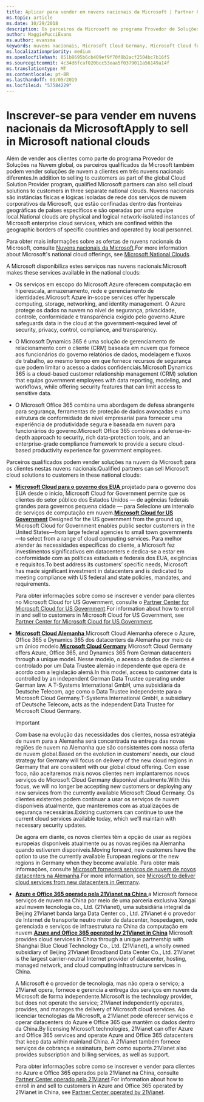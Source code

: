 ```yaml
---
title: Aplicar para vender em nuvens nacionais da Microsoft | Partner Center
ms.topic: article
ms.date: 10/29/2018
description: Os parceiros da Microsoft no programa Provedor de Soluções na Nuvem podem vender aos clientes inscritos em nuvens nacionais com suporte.
author: MaggiePucciEvans
ms.author: evansma
keywords: nuvens nacionais, Microsoft Cloud Germany, Microsoft Cloud for US Government, 21Vianet, Microsoft Cloud China
ms.localizationpriority: medium
ms.openlocfilehash: 851b8695b6cb409ef9f70f8b2acf2504bc7b16f5
ms.sourcegitcommit: 4c34d6fcaf020bcc53eaa5f0379011a56149a14f
ms.translationtype: MT
ms.contentlocale: pt-BR
ms.lasthandoff: 03/05/2019
ms.locfileid: "57584229"
---
```

# <a name="apply-to-sell-in-microsoft-national-clouds"></a><span data-ttu-id="7ace2-104">Inscrever-se para vender em nuvens nacionais da Microsoft</span><span class="sxs-lookup"><span data-stu-id="7ace2-104">Apply to sell in Microsoft national clouds</span></span>

<span data-ttu-id="7ace2-105">Além de vender aos clientes como parte do programa Provedor de Soluções na Nuvem global, os parceiros qualificados da Microsoft também podem vender soluções de nuvem a clientes em três nuvens nacionais diferentes.</span><span class="sxs-lookup"><span data-stu-id="7ace2-105">In addition to selling to customers as part of the global Cloud Solution Provider program, qualified Microsoft partners can also sell cloud solutions to customers in three separate national clouds.</span></span> <span data-ttu-id="7ace2-106">Nuvens nacionais são instâncias físicas e lógicas isoladas de rede dos serviços de nuvem corporativos da Microsoft, que estão confinadas dentro das fronteiras geográficas de países específicos e são operadas por uma equipe local.</span><span class="sxs-lookup"><span data-stu-id="7ace2-106">National clouds are physical and logical network-isolated instances of Microsoft enterprise cloud services, which are confined within the geographic borders of specific countries and operated by local personnel.</span></span> 

<span data-ttu-id="7ace2-107">Para obter mais informações sobre as ofertas de nuvens nacionais da Microsoft, consulte [Nuvens nacionais da Microsoft](https://www.microsoft.com/trustcenter/cloudservices/nationalcloud).</span><span class="sxs-lookup"><span data-stu-id="7ace2-107">For more information about Microsoft's national cloud offerings, see [Microsoft National Clouds](https://www.microsoft.com/trustcenter/cloudservices/nationalcloud).</span></span>

<span data-ttu-id="7ace2-108">A Microsoft disponibiliza estes serviços nas nuvens nacionais:</span><span class="sxs-lookup"><span data-stu-id="7ace2-108">Microsoft makes these services available in the national clouds:</span></span>

-   <span data-ttu-id="7ace2-109">Os serviços em escopo do Microsoft Azure oferecem computação em hiperescala, armazenamento, rede e gerenciamento de identidades.</span><span class="sxs-lookup"><span data-stu-id="7ace2-109">Microsoft Azure in-scope services offer hyperscale computing, storage, networking, and identity management.</span></span> <span data-ttu-id="7ace2-110">O Azure protege os dados na nuvem no nível de segurança, privacidade, controle, conformidade e transparência exigido pelo governo.</span><span class="sxs-lookup"><span data-stu-id="7ace2-110">Azure safeguards data in the cloud at the government-required level of security, privacy, control, compliance, and transparency.</span></span>

-   <span data-ttu-id="7ace2-111">O Microsoft Dynamics 365 é uma solução de gerenciamento de relacionamento com o cliente (CRM) baseada em nuvem que fornece aos funcionários do governo relatórios de dados, modelagem e fluxos de trabalho, ao mesmo tempo em que fornece recursos de segurança que podem limitar o acesso a dados confidenciais.</span><span class="sxs-lookup"><span data-stu-id="7ace2-111">Microsoft Dynamics 365 is a cloud-based customer relationship management (CRM) solution that equips government employees with data reporting, modeling, and workflows, while offering security features that can limit access to sensitive data.</span></span>

-   <span data-ttu-id="7ace2-112">O Microsoft Office 365 combina uma abordagem de defesa abrangente para segurança, ferramentas de proteção de dados avançadas e uma estrutura de conformidade de nível empresarial para fornecer uma experiência de produtividade segura e baseada em nuvem para funcionários do governo.</span><span class="sxs-lookup"><span data-stu-id="7ace2-112">Microsoft Office 365 combines a defense-in-depth approach to security, rich data-protection tools, and an enterprise-grade compliance framework to provide a secure cloud-based productivity experience for government employees.</span></span>

<span data-ttu-id="7ace2-113">Parceiros qualificados podem vender soluções na nuvem da Microsoft para os clientes nestas nuvens nacionais:</span><span class="sxs-lookup"><span data-stu-id="7ace2-113">Qualified partners can sell Microsoft cloud solutions to customers in these national clouds:</span></span>

-   <span data-ttu-id="7ace2-114">[**Microsoft Cloud para o governo dos EUA** ](https://www.microsoft.com/trustcenter/cloudservices/nationalcloud#Microsoft_Cloud_for_US) projetado para o governo dos EUA desde o início, Microsoft Cloud for Government permite que os clientes do setor público dos Estados Unidos — de agências federais grandes para governos pequena cidade — para Selecione um intervalo de serviços de computação em nuvem.</span><span class="sxs-lookup"><span data-stu-id="7ace2-114">[**Microsoft Cloud for US Government**](https://www.microsoft.com/trustcenter/cloudservices/nationalcloud#Microsoft_Cloud_for_US) Designed for the US government from the ground up, Microsoft Cloud for Government enables public sector customers in the United States—from large federal agencies to small town governments—to select from a range of cloud computing services.</span></span> <span data-ttu-id="7ace2-115">Para melhor atender às necessidades específicas do cliente, a Microsoft fez investimentos significativos em datacenters e dedica-se a estar em conformidade com as políticas estaduais e federais dos EUA, exigências e requisitos.</span><span class="sxs-lookup"><span data-stu-id="7ace2-115">To best address its customers’ specific needs, Microsoft has made significant investment in datacenters and is dedicated to meeting compliance with US federal and state policies, mandates, and requirements.</span></span> 

    <span data-ttu-id="7ace2-116">Para obter informações sobre como se inscrever e vender para clientes no Microsoft Cloud for US Government, consulte o [Partner Center for Microsoft Cloud for US Government](partner-center-for-microsoft-us-govt-cloud.md).</span><span class="sxs-lookup"><span data-stu-id="7ace2-116">For information about how to enroll in and sell to customers in Microsoft Cloud for US Government, see [Partner Center for Microsoft Cloud for US Government](partner-center-for-microsoft-us-govt-cloud.md).</span></span>

-   <span data-ttu-id="7ace2-117">[**Microsoft Cloud Alemanha** ](https://www.microsoft.com/trustcenter/cloudservices/nationalcloud#Microsoft_Cloud_Germany) Microsoft Cloud Alemanha oferece o Azure, Office 365 e Dynamics 365 dos datacenters da Alemanha por meio de um único modelo.</span><span class="sxs-lookup"><span data-stu-id="7ace2-117">[**Microsoft Cloud Germany**](https://www.microsoft.com/trustcenter/cloudservices/nationalcloud#Microsoft_Cloud_Germany) Microsoft Cloud Germany offers Azure, Office 365, and Dynamics 365 from German datacenters through a unique model.</span></span> <span data-ttu-id="7ace2-118">Nesse modelo, o acesso a dados de clientes é controlado por um Data Trustee alemão independente que opera de acordo com a legislação alemã.</span><span class="sxs-lookup"><span data-stu-id="7ace2-118">In this model, access to customer data is controlled by an independent German Data Trustee operating under German law.</span></span> <span data-ttu-id="7ace2-119">A T-Systems International GmbH, uma subsidiária da Deutsche Telecom, age como o Data Trustee independente para o Microsoft Cloud Germany.</span><span class="sxs-lookup"><span data-stu-id="7ace2-119">T-Systems International GmbH, a subsidiary of Deutsche Telecom, acts as the independent Data Trustee for Microsoft Cloud Germany.</span></span> 

    > [!IMPORTANT]  
    > <span data-ttu-id="7ace2-120">Com base na evolução das necessidades dos clientes, nossa estratégia de nuvem para a Alemanha será concentrada na entrega das novas regiões de nuvem na Alemanha que são consistentes com nossa oferta de nuvem global.</span><span class="sxs-lookup"><span data-stu-id="7ace2-120">Based on the evolution in customers’ needs, our cloud strategy for Germany will focus on delivery of the new cloud regions in Germany that are consistent with our global cloud offering.</span></span> <span data-ttu-id="7ace2-121">Com esse foco, não aceitaremos mais novos clientes nem implantaremos novos serviços do Microsoft Cloud Germany disponível atualmente.</span><span class="sxs-lookup"><span data-stu-id="7ace2-121">With this focus, we will no longer be accepting new customers or deploying any new services from the currently available Microsoft Cloud Germany.</span></span> <span data-ttu-id="7ace2-122">Os clientes existentes podem continuar a usar os serviços de nuvem disponíveis atualmente, que manteremos com as atualizações de segurança necessárias.</span><span class="sxs-lookup"><span data-stu-id="7ace2-122">Existing customers can continue to use the current cloud services available today, which we’ll maintain with necessary security updates.</span></span>
    >  
    > <span data-ttu-id="7ace2-123">De agora em diante, os novos clientes têm a opção de usar as regiões europeias disponíveis atualmente ou as novas regiões na Alemanha quando estiverem disponíveis.</span><span class="sxs-lookup"><span data-stu-id="7ace2-123">Moving forward, new customers have the option to use the currently available European regions or the new regions in Germany when they become available.</span></span> <span data-ttu-id="7ace2-124">Para obter mais informações, consulte [Microsoft fornecerá serviços de nuvem de novos datacenters na Alemanha](https://news.microsoft.com/europe/2018/08/31/microsoft-to-deliver-cloud-services-from-new-datacentres-in-germany-in-2019-to-meet-evolving-customer-needs/).</span><span class="sxs-lookup"><span data-stu-id="7ace2-124">For more information, see [Microsoft to deliver cloud services from new datacenters in Germany](https://news.microsoft.com/europe/2018/08/31/microsoft-to-deliver-cloud-services-from-new-datacentres-in-germany-in-2019-to-meet-evolving-customer-needs/).</span></span>

    
-   <span data-ttu-id="7ace2-125">[**Azure e Office 365 operado pela 21Vianet na China** ](https://www.microsoft.com/trustcenter/cloudservices/nationalcloud#Microsoft_Cloud_for_China) a Microsoft fornece serviços de nuvem na China por meio de uma parceria exclusiva Xangai azul nuvem tecnologia co., Ltd. (21Vianet), uma subsidiária integral da Beijing 21Vianet banda larga Data Center co., Ltd. 21Vianet é o provedor de Internet de transporte neutro maior de datacenter, hospedagem, rede gerenciada e serviços de infraestrutura na China da computação em nuvem.</span><span class="sxs-lookup"><span data-stu-id="7ace2-125">[**Azure and Office 365 operated by 21Vianet in China**](https://www.microsoft.com/trustcenter/cloudservices/nationalcloud#Microsoft_Cloud_for_China) Microsoft provides cloud services in China through a unique partnership with Shanghai Blue Cloud Technology Co., Ltd. (21Vianet), a wholly owned subsidiary of Beijing 21Vianet Broadband Data Center Co., Ltd. 21Vianet is the largest carrier-neutral Internet provider of datacenter, hosting, managed network, and cloud computing infrastructure services in China.</span></span> 

    <span data-ttu-id="7ace2-126">A Microsoft é o provedor de tecnologia, mas não opera o serviço; a 21Vianet opera, fornece e gerencia a entrega dos serviços em nuvem da Microsoft de forma independente.</span><span class="sxs-lookup"><span data-stu-id="7ace2-126">Microsoft is the technology provider, but does not operate the service; 21Vianet independently operates, provides, and manages the delivery of Microsoft cloud services.</span></span> <span data-ttu-id="7ace2-127">Ao licenciar tecnologias da Microsoft, a 21Vianet pode oferecer serviços e operar datacenters do Azure e Office 365 que mantêm os dados dentro da China.</span><span class="sxs-lookup"><span data-stu-id="7ace2-127">By licensing Microsoft technologies, 21Vianet can offer Azure and Office 365 services and operate Azure and Office 365 datacenters that keep data within mainland China.</span></span> <span data-ttu-id="7ace2-128">A 21Vianet também fornece serviços de cobrança e assinatura, bem como suporte.</span><span class="sxs-lookup"><span data-stu-id="7ace2-128">21Vianet also provides subscription and billing services, as well as support.</span></span>

    <span data-ttu-id="7ace2-129">Para obter informações sobre como se inscrever e vender para clientes no Azure e Office 365 operados pela 21Vianet na China, consulte [Partner Center operado pela 21Vianet](https://msdn.microsoft.com/partner-china/index).</span><span class="sxs-lookup"><span data-stu-id="7ace2-129">For information about how to enroll in and sell to customers in Azure and Office 365 operated by 21Vianet in China, see [Partner Center operated by 21Vianet](https://msdn.microsoft.com/partner-china/index).</span></span> 